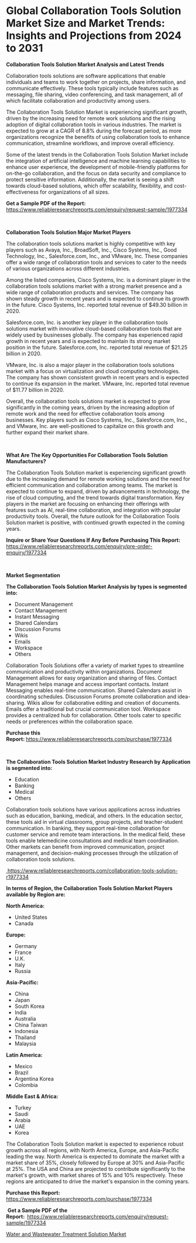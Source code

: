 <p><h1>Global Collaboration Tools Solution Market Size and Market Trends: Insights and Projections from 2024 to 2031</h1></p><p><strong>Collaboration Tools Solution Market Analysis and Latest Trends</strong></p>
<p><p>Collaboration tools solutions are software applications that enable individuals and teams to work together on projects, share information, and communicate effectively. These tools typically include features such as messaging, file sharing, video conferencing, and task management, all of which facilitate collaboration and productivity among users.</p><p>The Collaboration Tools Solution Market is experiencing significant growth, driven by the increasing need for remote work solutions and the rising adoption of digital collaboration tools in various industries. The market is expected to grow at a CAGR of 8.8% during the forecast period, as more organizations recognize the benefits of using collaboration tools to enhance communication, streamline workflows, and improve overall efficiency.</p><p>Some of the latest trends in the Collaboration Tools Solution Market include the integration of artificial intelligence and machine learning capabilities to enhance user experience, the development of mobile-friendly platforms for on-the-go collaboration, and the focus on data security and compliance to protect sensitive information. Additionally, the market is seeing a shift towards cloud-based solutions, which offer scalability, flexibility, and cost-effectiveness for organizations of all sizes.</p></p>
<p><strong>Get a Sample PDF of the Report:&nbsp;</strong> <a href="https://www.reliableresearchreports.com/enquiry/request-sample/1977334">https://www.reliableresearchreports.com/enquiry/request-sample/1977334</a></p>
<p>&nbsp;</p>
<p><strong>Collaboration Tools Solution Major Market Players</strong></p>
<p><p>The collaboration tools solutions market is highly competitive with key players such as Avaya, Inc., BroadSoft, Inc., Cisco Systems, Inc., Good Technology, Inc., Salesforce.com, Inc., and VMware, Inc. These companies offer a wide range of collaboration tools and services to cater to the needs of various organizations across different industries.</p><p>Among the listed companies, Cisco Systems, Inc. is a dominant player in the collaboration tools solutions market with a strong market presence and a wide range of collaboration products and services. The company has shown steady growth in recent years and is expected to continue its growth in the future. Cisco Systems, Inc. reported total revenue of $49.30 billion in 2020.</p><p>Salesforce.com, Inc. is another key player in the collaboration tools solutions market with innovative cloud-based collaboration tools that are widely used by businesses globally. The company has experienced rapid growth in recent years and is expected to maintain its strong market position in the future. Salesforce.com, Inc. reported total revenue of $21.25 billion in 2020.</p><p>VMware, Inc. is also a major player in the collaboration tools solutions market with a focus on virtualization and cloud computing technologies. The company has shown consistent growth in recent years and is expected to continue its expansion in the market. VMware, Inc. reported total revenue of $11.77 billion in 2020.</p><p>Overall, the collaboration tools solutions market is expected to grow significantly in the coming years, driven by the increasing adoption of remote work and the need for effective collaboration tools among businesses. Key players such as Cisco Systems, Inc., Salesforce.com, Inc., and VMware, Inc. are well-positioned to capitalize on this growth and further expand their market share.</p></p>
<p>&nbsp;</p>
<p><strong>What Are The Key Opportunities For Collaboration Tools Solution Manufacturers?</strong></p>
<p><p>The Collaboration Tools Solution market is experiencing significant growth due to the increasing demand for remote working solutions and the need for efficient communication and collaboration among teams. The market is expected to continue to expand, driven by advancements in technology, the rise of cloud computing, and the trend towards digital transformation. Key players in the market are focusing on enhancing their offerings with features such as AI, real-time collaboration, and integration with popular productivity tools. Overall, the future outlook for the Collaboration Tools Solution market is positive, with continued growth expected in the coming years.</p></p>
<p><strong>Inquire or Share Your Questions If Any Before Purchasing This Report:</strong> <a href="https://www.reliableresearchreports.com/enquiry/pre-order-enquiry/1977334">https://www.reliableresearchreports.com/enquiry/pre-order-enquiry/1977334</a></p>
<p>&nbsp;</p>
<p><strong>Market Segmentation</strong></p>
<p><strong>The Collaboration Tools Solution Market Analysis by types is segmented into:</strong></p>
<p><ul><li>Document Management</li><li>Contact Management</li><li>Instant Messaging</li><li>Shared Calendars</li><li>Discussion Forums</li><li>Wikis</li><li>Emails</li><li>Workspace</li><li>Others</li></ul></p>
<p><p>Collaboration Tools Solutions offer a variety of market types to streamline communication and productivity within organizations. Document Management allows for easy organization and sharing of files. Contact Management helps manage and access important contacts. Instant Messaging enables real-time communication. Shared Calendars assist in coordinating schedules. Discussion Forums promote collaboration and idea-sharing. Wikis allow for collaborative editing and creation of documents. Emails offer a traditional but crucial communication tool. Workspace provides a centralized hub for collaboration. Other tools cater to specific needs or preferences within the collaboration space.</p></p>
<p><strong>Purchase this Report:&nbsp;</strong><a href="https://www.reliableresearchreports.com/purchase/1977334">https://www.reliableresearchreports.com/purchase/1977334</a></p>
<p>&nbsp;</p>
<p><strong>The Collaboration Tools Solution Market Industry Research by Application is segmented into:</strong></p>
<p><ul><li>Education</li><li>Banking</li><li>Medical</li><li>Others</li></ul></p>
<p><p>Collaboration tools solutions have various applications across industries such as education, banking, medical, and others. In the education sector, these tools aid in virtual classrooms, group projects, and teacher-student communication. In banking, they support real-time collaboration for customer service and remote team interactions. In the medical field, these tools enable telemedicine consultations and medical team coordination. Other markets can benefit from improved communication, project management, and decision-making processes through the utilization of collaboration tools solutions.</p></p>
<p><a href="https://www.reliableresearchreports.com/collaboration-tools-solution-r1977334">&nbsp;https://www.reliableresearchreports.com/collaboration-tools-solution-r1977334</a></p>
<p><strong>In terms of Region, the Collaboration Tools Solution Market Players available by Region are:</strong></p>
<p>
    <p> <strong> North America: </strong>
        <ul>
            <li>United States</li>
            <li>Canada</li>
        </ul>
        </p> 
    <p> <strong> Europe: </strong>
        <ul>
            <li>Germany</li>
            <li>France</li>
            <li>U.K.</li>
            <li>Italy</li>
            <li>Russia</li>
        </ul>
        </p> 
    <p> <strong> Asia-Pacific: </strong>
        <ul>
            <li>China</li>
            <li>Japan</li>
            <li>South Korea</li>
            <li>India</li>
            <li>Australia</li>
            <li>China Taiwan</li>
            <li>Indonesia</li>
            <li>Thailand</li>
            <li>Malaysia</li>
        </ul>
        </p> 
    <p> <strong> Latin America: </strong>
        <ul>
            <li>Mexico</li>
            <li>Brazil</li>
            <li>Argentina Korea</li>
            <li>Colombia</li>
        </ul>
        </p> 
    <p> <strong> Middle East & Africa: </strong>
        <ul>
            <li>Turkey</li>
            <li>Saudi</li>
            <li>Arabia</li>
            <li>UAE</li>
            <li>Korea</li>
        </ul>
    </p>
    </p>
<p><p>The Collaboration Tools Solution market is expected to experience robust growth across all regions, with North America, Europe, and Asia-Pacific leading the way. North America is expected to dominate the market with a market share of 35%, closely followed by Europe at 30% and Asia-Pacific at 25%. The USA and China are projected to contribute significantly to the market's growth, with market shares of 15% and 10% respectively. These regions are anticipated to drive the market's expansion in the coming years.</p></p>
<p><strong>Purchase this Report: </strong><a href="https://www.reliableresearchreports.com/purchase/1977334">https://www.reliableresearchreports.com/purchase/1977334</a></p>
<p>&nbsp;<strong>Get a Sample PDF of the Report:&nbsp;&nbsp;</strong><a href="https://www.reliableresearchreports.com/enquiry/request-sample/1977334">https://www.reliableresearchreports.com/enquiry/request-sample/1977334</a></p>
<p><strong></strong></p>
<p><p><a href="https://github.com/RickHolmes3/Market-Research-Report-List-5/blob/main/water-and-wastewater-treatment-solution-market.md">Water and Wastewater Treatment Solution Market</a></p></p>